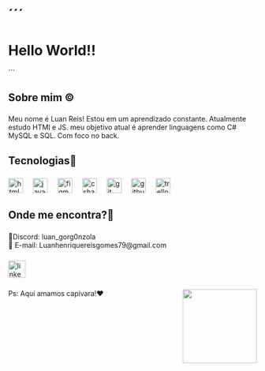 <h1 align="left">  ´´´<h1>Hello World!!</h1>´´´  </h1>

###

<h2 align="left">Sobre mim ©︎</h2>

###

<p align="left">Meu nome é Luan Reis! Estou em um aprendizado constante. Atualmente estudo HTMl e JS. meu objetivo atual é aprender linguagens como C# MySQL e SQL. Com foco no back.</p>

###

<h2 align="left">Tecnologias👀</h2>

###

<div align="left">
  <img src="https://cdn.jsdelivr.net/gh/devicons/devicon/icons/html5/html5-original.svg" height="30" alt="html5 logo"  />
  <img width="12" />
  <img src="https://cdn.jsdelivr.net/gh/devicons/devicon/icons/javascript/javascript-original.svg" height="30" alt="javascript logo"  />
  <img width="12" />
  <img src="https://cdn.jsdelivr.net/gh/devicons/devicon/icons/figma/figma-original.svg" height="30" alt="figma logo"  />
  <img width="12" />
  <img src="https://cdn.jsdelivr.net/gh/devicons/devicon/icons/csharp/csharp-original.svg" height="30" alt="csharp logo"  />
  <img width="12" />
  <img src="https://cdn.jsdelivr.net/gh/devicons/devicon/icons/git/git-original.svg" height="30" alt="git logo"  />
  <img width="12" />
  <img src="https://cdn.jsdelivr.net/gh/devicons/devicon/icons/github/github-original.svg" height="30" alt="github logo"  />
  <img width="12" />
  <img src="https://cdn.jsdelivr.net/gh/devicons/devicon/icons/trello/trello-plain.svg" height="30" alt="trello logo"  />
</div>

###

<h2 align="left">Onde me encontra?🤔</h2>

###

<p align="left">🤖Discord: luan_gorg0nzola<br>📧 E-mail: Luanhenriquereisgomes79@gmail.com</p>

###

<div align="left">
  <a href="https://www.linkedin.com/in/henriquelr/" target="_blank">
    <img src="https://img.shields.io/static/v1?message=LinkedIn&logo=linkedin&label=&color=0077B5&logoColor=white&labelColor=&style=for-the-badge" height="35" alt="linkedin logo"  />
  </a>
</div>

###

<img align="right" height="150" src="https://media1.tenor.com/m/SXYN9tdBcj8AAAAC/capybara.gif"  />

###

<p align="left">Ps: Aqui amamos capivara!♥</p>

###
